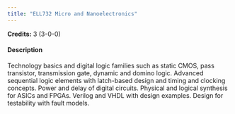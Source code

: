 ```yaml
---
title: "ELL732 Micro and Nanoelectronics"
---
```

**Credits:** 3 (3-0-0)

#### Description
Technology basics and digital logic families such as static CMOS, pass transistor, transmission gate, dynamic and domino logic. Advanced sequential logic elements with latch-based design and timing and clocking concepts. Power and delay of digital circuits. Physical and logical synthesis for ASICs and FPGAs. Verilog and VHDL with design examples. Design for testability with fault models.